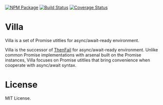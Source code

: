 [![NPM Package](https://badge.fury.io/js/villa.svg)](https://www.npmjs.com/package/villa)
[![Build Status](https://travis-ci.org/vilic/villa.svg)](https://travis-ci.org/vilic/villa)
[![Coverage Status](https://coveralls.io/repos/vilic/villa/badge.svg?branch=master&service=github)](https://coveralls.io/github/vilic/villa?branch=master)

# Villa

Villa is a set of Promise utitlies for async/await-ready environment.

Villa is the successor of [ThenFail](/vilic/thenfail) for async/await-ready
environment. Unlike common Promise implementations with arsenal built on the
Promise instances, Villa focuses on Promise utitlies that bring convenience
when cooperate with async/await syntax.

# License

MIT License.
